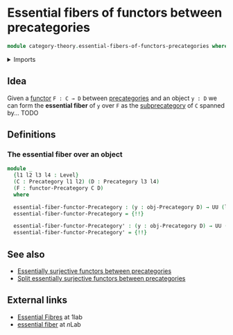 # Essential fibers of functors between precategories

```agda
module category-theory.essential-fibers-of-functors-precategories where
```

<details><summary>Imports</summary>

```agda
open import category-theory.functors-precategories
open import category-theory.isomorphisms-in-precategories
open import category-theory.precategories

open import foundation.dependent-pair-types
open import foundation.universe-levels
```

</details>

## Idea

Given a [functor](category-theory.functors-precategories.md) `F : C → D` between
[precategories](category-theory.precategories.md) and an object `y : D` we can
form the **essential fiber** of `y` over `F` as the
[subprecategory](category-theory.subprecategories.md) of `C` spanned by... TODO

## Definitions

### The essential fiber over an object

```agda
module _
  {l1 l2 l3 l4 : Level}
  (C : Precategory l1 l2) (D : Precategory l3 l4)
  (F : functor-Precategory C D)
  where

  essential-fiber-functor-Precategory : (y : obj-Precategory D) → UU (l1 ⊔ l4)
  essential-fiber-functor-Precategory = {!!}

  essential-fiber-functor-Precategory' : (y : obj-Precategory D) → UU (l1 ⊔ l4)
  essential-fiber-functor-Precategory' = {!!}
```

## See also

- [Essentially surjective functors between precategories](category-theory.essentially-surjective-functors-precategories.md)
- [Split essentially surjective functors between precategories](category-theory.split-essentially-surjective-functors-precategories.md)

## External links

- [Essential Fibres](https://1lab.dev/Cat.Functor.Properties.html#essential-fibres)
  at 1lab
- [essential fiber](https://ncatlab.org/nlab/show/essential+fiber) at $n$Lab
